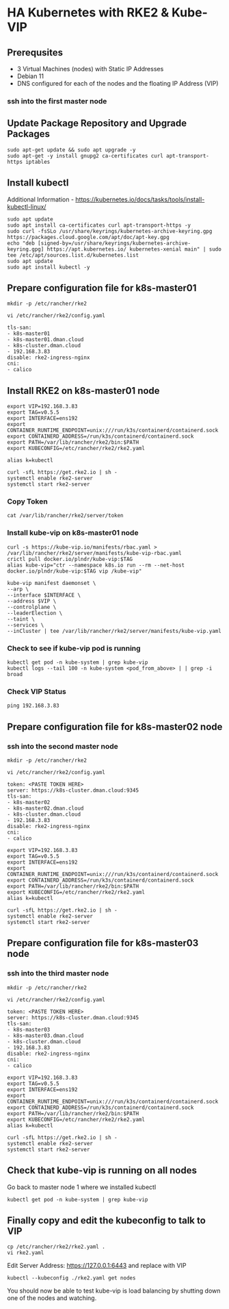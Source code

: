 # HA Kubernetes with RKE2 & Kube-VIP 
## Prerequsites
- 3 Virtual Machines (nodes) with Static IP Addresses
- Debian 11
- DNS configured for each of the nodes and the floating IP Address (VIP)
### ssh into the first master node
## Update Package Repository and Upgrade Packages
``` shell title="Run from shell prompt" linenums="1"
sudo apt-get update && sudo apt upgrade -y
sudo apt-get -y install gnupg2 ca-certificates curl apt-transport-https iptables
```

## Install kubectl
Additional Information - https://kubernetes.io/docs/tasks/tools/install-kubectl-linux/
``` shell title="Run from shell prompt" linenums="1"
sudo apt update
sudo apt install ca-certificates curl apt-transport-https -y
sudo curl -fsSLo /usr/share/keyrings/kubernetes-archive-keyring.gpg https://packages.cloud.google.com/apt/doc/apt-key.gpg
echo "deb [signed-by=/usr/share/keyrings/kubernetes-archive-keyring.gpg] https://apt.kubernetes.io/ kubernetes-xenial main" | sudo tee /etc/apt/sources.list.d/kubernetes.list
sudo apt update
sudo apt install kubectl -y
```

## Prepare configuration file for k8s-master01
``` shell title="Run from shell prompt" linenums="1"
mkdir -p /etc/rancher/rke2
```
``` shell title="Run from shell prompt" linenums="1"
vi /etc/rancher/rke2/config.yaml
```
``` shell title="Paste the below contents" linenums="1"
tls-san:
- k8s-master01
- k8s-master01.dman.cloud
- k8s-cluster.dman.cloud
- 192.168.3.83
disable: rke2-ingress-nginx
cni:
- calico
```

## Install RKE2 on k8s-master01 node
``` shell title="Export variables we will use to configure kube-vip" linenums="1"
export VIP=192.168.3.83
export TAG=v0.5.5
export INTERFACE=ens192
export CONTAINER_RUNTIME_ENDPOINT=unix:///run/k3s/containerd/containerd.sock
export CONTAINERD_ADDRESS=/run/k3s/containerd/containerd.sock
export PATH=/var/lib/rancher/rke2/bin:$PATH
export KUBECONFIG=/etc/rancher/rke2/rke2.yaml
```
``` shell title="Let's create an alias to save us some time" linenums="1"
alias k=kubectl 
```
``` shell title="Install RKE on master node 1" linenums="1"  
curl -sfL https://get.rke2.io | sh -
systemctl enable rke2-server
systemctl start rke2-server
```
### Copy Token
``` shell title="Run from shell prompt" linenums="1"
cat /var/lib/rancher/rke2/server/token
```
### Install kube-vip on k8s-master01 node
``` shell title="Run from shell prompt" linenums="1"
curl -s https://kube-vip.io/manifests/rbac.yaml > /var/lib/rancher/rke2/server/manifests/kube-vip-rbac.yaml
crictl pull docker.io/plndr/kube-vip:$TAG
alias kube-vip="ctr --namespace k8s.io run --rm --net-host docker.io/plndr/kube-vip:$TAG vip /kube-vip"

kube-vip manifest daemonset \
--arp \
--interface $INTERFACE \
--address $VIP \
--controlplane \
--leaderElection \
--taint \
--services \
--inCluster | tee /var/lib/rancher/rke2/server/manifests/kube-vip.yaml
```
### Check to see if kube-vip pod is running
``` shell title="Run from shell prompt" linenums="1"
kubectl get pod -n kube-system | grep kube-vip
kubectl logs --tail 100 -n kube-system <pod_from_above> | | grep -i broad
```
### Check VIP Status
``` shell title="Run from shell prompt" linenums="1"
ping 192.168.3.83
```
## Prepare configuration file for k8s-master02 node
### ssh into the second master node
``` shell title="Run from shell prompt" linenums="1"
mkdir -p /etc/rancher/rke2
```
``` shell title="Run from shell prompt" linenums="1"
vi /etc/rancher/rke2/config.yaml
```
``` shell title="Paste the below values (change TOKEN)" linenums="1"
token: <PASTE TOKEN HERE>
server: https://k8s-cluster.dman.cloud:9345
tls-san:
- k8s-master02
- k8s-master02.dman.cloud
- k8s-cluster.dman.cloud
- 192.168.3.83
disable: rke2-ingress-nginx
cni:
- calico
```
``` shell title="Export variables we will use to configure kube-vip" linenums="1"
export VIP=192.168.3.83
export TAG=v0.5.5
export INTERFACE=ens192
export CONTAINER_RUNTIME_ENDPOINT=unix:///run/k3s/containerd/containerd.sock
export CONTAINERD_ADDRESS=/run/k3s/containerd/containerd.sock
export PATH=/var/lib/rancher/rke2/bin:$PATH
export KUBECONFIG=/etc/rancher/rke2/rke2.yaml
alias k=kubectl
```
``` shell title="Install RKE on master node 2" linenums="1"
curl -sfL https://get.rke2.io | sh -
systemctl enable rke2-server
systemctl start rke2-server

```

## Prepare configuration file for k8s-master03 node
### ssh into the third master node
``` shell title="Run from shell prompt" linenums="1"
mkdir -p /etc/rancher/rke2
```
``` shell title="Run from shell prompt" linenums="1"
vi /etc/rancher/rke2/config.yaml
```
``` shell title="Paste the below values (change TOKEN)" linenums="1"
token: <PASTE TOKEN HERE>
server: https://k8s-cluster.dman.cloud:9345
tls-san:
- k8s-master03
- k8s-master03.dman.cloud
- k8s-cluster.dman.cloud
- 192.168.3.83
disable: rke2-ingress-nginx
cni:
- calico
```
``` shell title="Export variables we will use to configure kube-vip" linenums="1"
export VIP=192.168.3.83
export TAG=v0.5.5
export INTERFACE=ens192
export CONTAINER_RUNTIME_ENDPOINT=unix:///run/k3s/containerd/containerd.sock
export CONTAINERD_ADDRESS=/run/k3s/containerd/containerd.sock
export PATH=/var/lib/rancher/rke2/bin:$PATH
export KUBECONFIG=/etc/rancher/rke2/rke2.yaml
alias k=kubectl
```
``` shell title="Install RKE on master node 3" linenums="1"
curl -sfL https://get.rke2.io | sh -
systemctl enable rke2-server
systemctl start rke2-server
```
## Check that kube-vip is running on all nodes
Go back to master node 1 where we installed kubectl
``` shell title="Run from shell prompt" linenums="1"
kubectl get pod -n kube-system | grep kube-vip
```
## Finally copy and edit the kubeconfig to talk to VIP
``` shell title="Run from shell prompt" linenums="1"
cp /etc/rancher/rke2/rke2.yaml .
vi rke2.yaml
```
Edit Server Address: https://127.0.0.1:6443 and replace with VIP
``` shell title="Run from shell prompt" linenums="1"
kubectl --kubeconfig ./rke2.yaml get nodes
```

You should now be able to test kube-vip is load balancing by shutting down one of the nodes and watching.